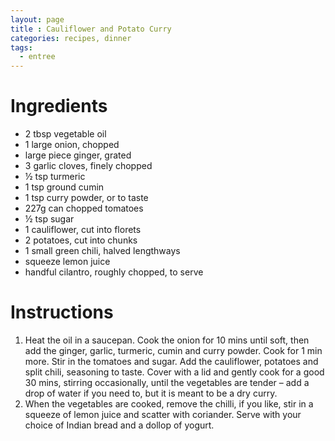 ```yaml
---
layout: page
title : Cauliflower and Potato Curry
categories: recipes, dinner
tags:
  - entree
---
```


# Ingredients

* 2 tbsp vegetable oil
* 1 large onion, chopped
* large piece ginger, grated
* 3 garlic cloves, finely chopped
* ½ tsp turmeric
* 1 tsp ground cumin
* 1 tsp curry powder, or to taste
* 227g can chopped tomatoes
* ½ tsp sugar
* 1 cauliflower, cut into florets
* 2 potatoes, cut into chunks
* 1 small green chili, halved lengthways
* squeeze lemon juice
* handful cilantro, roughly chopped, to serve

# Instructions

1. Heat the oil in a saucepan. Cook the onion for 10 mins until soft, then add the ginger, garlic, turmeric, cumin and curry powder. Cook for 1 min more. Stir in the tomatoes and sugar. Add the cauliflower, potatoes and split chili, seasoning to taste. Cover with a lid and gently cook for a good 30 mins, stirring occasionally, until the vegetables are tender – add a drop of water if you need to, but it is meant to be a dry curry.
2. When the vegetables are cooked, remove the chilli, if you like, stir in a squeeze of lemon juice and scatter with coriander. Serve with your choice of Indian bread and a dollop of yogurt.